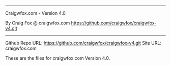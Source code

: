 ************************************************************************
Craigwfox.com - Version 4.0

By Craig Fox @ craigwfox.com
https://github.com/craigwfox/craigwfox-v4.git
************************************************************************

Github Repo URL: https://github.com/craigwfox/craigwfox-v4.git
Site URL: craigwfox.com

These are the files for craigwfox.com Version 4.0.
